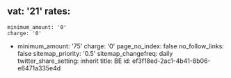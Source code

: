 vat: '21'
rates:
  -
    minimum_amount: '0'
    charge: '0'
  -
    minimum_amount: '75'
    charge: '0'
page_no_index: false
no_follow_links: false
sitemap_priority: '0.5'
sitemap_changefreq: daily
twitter_share_setting: inherit
title: BE
id: ef3f18ed-2ac1-4b41-8b06-e6471a335e4d
